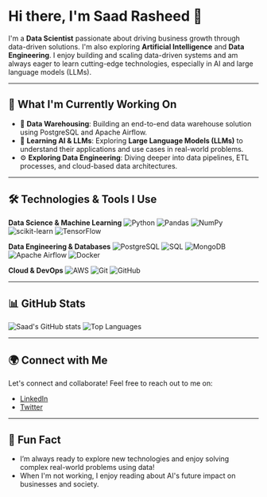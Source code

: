 # Hi there, I'm Saad Rasheed 👋

I'm a **Data Scientist** passionate about driving business growth through data-driven solutions. I'm also exploring **Artificial Intelligence** and **Data Engineering**. I enjoy building and scaling data-driven systems and am always eager to learn cutting-edge technologies, especially in AI and large language models (LLMs).

---

## 🚀 What I'm Currently Working On

- 🔭 **Data Warehousing**: Building an end-to-end data warehouse solution using PostgreSQL and Apache Airflow.
- 🌱 **Learning AI & LLMs**: Exploring **Large Language Models (LLMs)** to understand their applications and use cases in real-world problems.
- ⚙️ **Exploring Data Engineering**: Diving deeper into data pipelines, ETL processes, and cloud-based data architectures.

---

## 🛠️ Technologies & Tools I Use

**Data Science & Machine Learning**
![Python](https://img.shields.io/badge/-Python-05122A?style=flat&logo=python)
![Pandas](https://img.shields.io/badge/-Pandas-05122A?style=flat&logo=pandas)
![NumPy](https://img.shields.io/badge/-NumPy-05122A?style=flat&logo=numpy)
![scikit-learn](https://img.shields.io/badge/-scikit--learn-05122A?style=flat&logo=scikit-learn)
![TensorFlow](https://img.shields.io/badge/-TensorFlow-05122A?style=flat&logo=tensorflow)

**Data Engineering & Databases**
![PostgreSQL](https://img.shields.io/badge/-PostgreSQL-05122A?style=flat&logo=postgresql)
![SQL](https://img.shields.io/badge/-SQL-05122A?style=flat&logo=sqlite)
![MongoDB](https://img.shields.io/badge/-MongoDB-05122A?style=flat&logo=mongodb)
![Apache Airflow](https://img.shields.io/badge/-Airflow-05122A?style=flat&logo=apache-airflow)
![Docker](https://img.shields.io/badge/-Docker-05122A?style=flat&logo=docker)

**Cloud & DevOps**
![AWS](https://img.shields.io/badge/-AWS-05122A?style=flat&logo=amazon-aws)
![Git](https://img.shields.io/badge/-Git-05122A?style=flat&logo=git)
![GitHub](https://img.shields.io/badge/-GitHub-05122A?style=flat&logo=github)

---

## 📊 GitHub Stats

![Saad's GitHub stats](https://github-readme-stats.vercel.app/api?username=saadrasheed&show_icons=true&theme=radical)
![Top Languages](https://github-readme-stats.vercel.app/api/top-langs/?username=saadrasheed&layout=compact&theme=radical)

---

## 🌍 Connect with Me

Let's connect and collaborate! Feel free to reach out to me on:

- [LinkedIn](https://www.linkedin.com/in/saadrasheed)  
- [Twitter](https://twitter.com/saadrasheed)

---

## 🎯 Fun Fact

- I’m always ready to explore new technologies and enjoy solving complex real-world problems using data!
- When I'm not working, I enjoy reading about AI's future impact on businesses and society.
